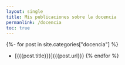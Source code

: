 ```yaml
---
layout: single
title: Mis publicaciones sobre la docencia
permanlink: /docencia
toc: true
---
```


{%- for post in site.categories["docencia"] %}
* [{{{post.title}}}]{{{post.url}}}
{% endfor %}